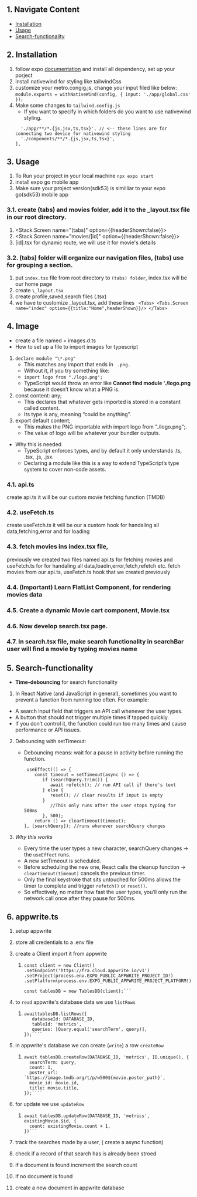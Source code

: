 ## 1. Navigate Content

- [Installation](#2-installation)
- [Usage](#3-usage)
- [Search-functionality](#5-search-functionality)

## 2. Installation

1. follow expo [documentation](https://docs.expo.dev/) and install all dependency, set up your porject
2. install nativewind for styling like tailwindCss
3. customize your metro.congig.js, change your input filed like below:
   `module.exports = withNativeWind(config, { input: './app/global.css' });`
4. Make some changes to `tailwind.config.js`
   - If you want to specify in which folders do you want to use nativewind styling.
   ```content: [
     './app/**/*.{js,jsx,ts,tsx}', // <-- these lines are for connecting two device for nativewind styling
     './components/**/*.{js,jsx,ts,tsx}',
   ],
   ```

## 3. Usage

1. To Run your project in your local machine
   `npx expo start `
2. install expo go mobile app
3. Make sure your project version(sdk53) is similliar to your expo go(sdk53) mobile app

### 3.1. create (tabs) and movies folder, add it to the \_layout.tsx file in our root directory.

1. <Stack> <Stack.Screen name="(tabs)" option={{headerShown:false}}> </Stack>
2. <Stack> <Stack.Screen name="movies/[id]" option={{headerShown:false}}> </Stack>
3. [id].tsx for dynamic route, we will use it for movie's details

### 3.2. (tabs) folder will organize our navigation files, (tabs) use for grouping a section.

1. put `index.tsx` file from root directory to `(tabs) folder`, index.tsx will be our home page
2. create `\_layout.tsx`
3. create profile,saved,search files (.tsx)
4. we have to customize \_layout.tsx, add these lines
   ` <Tabs> <Tabs.Screen name="index" option={{title:"Home",headerShown}}/> </Tabs>`

## 4. Image

- create a file named = images.d.ts
- How to set up a file to import images for typescript

1. `declare module "\*.png"`
   - This matches any import that ends in ` .png.`
   - Without it, if you try something like:
   - `import logo from "./logo.png";`
   - TypeScript would throw an error like **Cannot find module './logo.png** because it doesn’t know what a PNG is.
2. const content: any;
   - This declares that whatever gets imported is stored in a constant called content.
   - Its type is any, meaning “could be anything".
3. export default content;
   - This makes the PNG importable with import logo from "./logo.png";.
   - The value of logo will be whatever your bundler outputs.

- Why this is needed
  - TypeScript enforces types, and by default it only understands .ts, .tsx, .js, .jsx.
  - Declaring a module like this is a way to extend TypeScript’s type system to cover non-code assets.

### 4.1. api.ts

create api.ts it will be our custom movie fetching function (TMDB)

### 4.2. useFetch.ts

create useFetch.ts it will be our a custom hook for handaling all data,fetching,error and for loading

### 4.3. fetch movies ins index.tsx file,

previously we created two files named api.ts for fetching movies and useFetch.ts for for handaling all data,loadin,error,fetch,refetch etc. fetch movies from our api.ts, useFetch.ts hook that we created previously

### 4.4. (**Important**) Learn FlatList Component, for rendering movies data

### 4.5. Create a dynamic Movie cart component, Movie.tsx

### 4.6. Now develop search.tsx page.

### 4.7. In search.tsx file, make search functionality in searchBar user will find a movie by typing movies name

## 5. Search-functionality

- **Time-debouncing** for search functionality

1.  In React Native (and JavaScript in general), sometimes you want to prevent a function from running too often. For example:

- A search input field that triggers an API call whenever the user types.
- A button that should not trigger multiple times if tapped quickly.
- If you don’t control it, the function could run too many times and cause performance or API issues.

2.  Debouncing with setTimeout:
    - Debouncing means: wait for a pause in activity before running the function.
      ```
       useEffect(() => {
          const timeout = setTimeout(async () => {
             if (searchQuery.trim()) {
                await refetch(); // run API call if there's text
             } else {
                reset(); // clear results if input is empty
             }
                //This only runs after the user stops typing for 500ms
             }, 500);
          return () => clearTimeout(timeout);
      }, [searchQuery]); //runs whenever searchQuery changes
      ```

3.  _Why this works_
    - Every time the user types a new character, searchQuery changes → the `useEffect` runs.
    - A new setTimeout is scheduled.
    - Before scheduling the new one, React calls the cleanup function → `clearTimeout(timeout)` cancels the previous timer.
    - Only the final keystroke that sits untouched for 500ms allows the timer to complete and trigger `refetch()` or `reset()`.
    - So effectively, no matter how fast the user types, you’ll only run the network call once after they pause for 500ms.

## 6. appwrite.ts

1. setup appwrite
2. store all credentials to a .env file
3. create a Client import it from appwrite
   1. ````
      const client = new Client()
      .setEndpoint('https://fra.cloud.appwrite.io/v1')
      .setProject(process.env.EXPO_PUBLIC_APPWRITE_PROJECT_ID!)
      .setPlatform(process.env.EXPO_PUBLIC_APPWRITE_PROJECT_PLATFORM!);

      const tablesDB = new TablesDB(client);```
      ````

4. to `read` appwrite's database data we use `listRows`
   1. `````
      awaittablesDB.listRows({
         databaseId: DATABASE_ID,
         tableId: 'metrics',
         queries: [Query.equal('searchTerm', query)],
      });````
      `````
5. in appwrite's database we can create (`write`) a row `createRow`
   1. `````
      await tablesDB.createRow(DATABASE_ID, 'metrics', ID.unique(), {
        searchTerm: query,
        count: 1,
        poster_url: `https://image.tmdb.org/t/p/w500${movie.poster_path}`,
        movie_id: movie.id,
        title: movie.title,
      });````
      `````
6. for update we use `updateRow`
   1. ````
      await tablesDB.updateRow(DATABASE_ID, 'metrics', existingMovie.$id, {
        count: existingMovie.count + 1,
      })```
      ````
7. track the searches made by a user, ( create a async function)
8. check if a record of that search has is already been stroed
9. if a document is found increment the search count
10. if no document is found
11. create a new document in appwrite database
